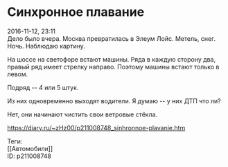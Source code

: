Синхронное плавание
====================

   
 2016-11-12, 23:11   
  Дело было вчера. Москва превратилась в Элеум Лойс. Метель, снег. Ночь. Наблюдаю картину.   
   
 На шоссе на светофоре встают машины. Ряда в каждую сторону два, правый ряд имеет стрелку направо. Поэтому машины встают только в левом.   
   
 Подряд -- 4 или 5 штук.   
   
 Из них одновременно выходят водители. Я думаю -- у них ДТП что ли?   
   
 Нет, они начинают чистить свои ветровые стёкла.   
    
 <https://diary.ru/~zHz00/p211008748_sinhronnoe-plavanie.htm>   
   
 Теги:   
 [[Автомобили]]   
 ID: p211008748